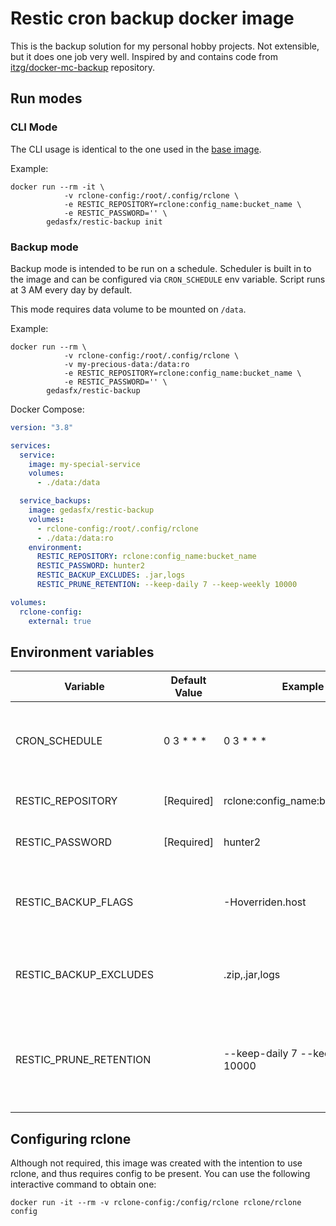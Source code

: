 # Restic cron backup docker image

This is the backup solution for my personal hobby projects. Not extensible, but it does one job very well. Inspired by and contains code from [itzg/docker-mc-backup](https://github.com/itzg/docker-mc-backup) repository.

## Run modes

### CLI Mode

The CLI usage is identical to the one used in the [base image](https://hub.docker.com/r/instrumentisto/restic/).

Example:

```
docker run --rm -it \
            -v rclone-config:/root/.config/rclone \
            -e RESTIC_REPOSITORY=rclone:config_name:bucket_name \
            -e RESTIC_PASSWORD='' \
        gedasfx/restic-backup init
```

### Backup mode

Backup mode is intended to be run on a schedule. Scheduler is built in to the image and can be configured via `CRON_SCHEDULE` env variable.
Script runs at 3 AM every day by default.

This mode requires data volume to be mounted on `/data`.

Example:

```
docker run --rm \
            -v rclone-config:/root/.config/rclone \
            -v my-precious-data:/data:ro
            -e RESTIC_REPOSITORY=rclone:config_name:bucket_name \
            -e RESTIC_PASSWORD='' \
        gedasfx/restic-backup
```

Docker Compose:

```yml
version: "3.8"

services:
  service:
    image: my-special-service
    volumes:
      - ./data:/data

  service_backups:
    image: gedasfx/restic-backup
    volumes:
      - rclone-config:/root/.config/rclone
      - ./data:/data:ro
    environment:
      RESTIC_REPOSITORY: rclone:config_name:bucket_name
      RESTIC_PASSWORD: hunter2
      RESTIC_BACKUP_EXCLUDES: .jar,logs
      RESTIC_PRUNE_RETENTION: --keep-daily 7 --keep-weekly 10000

volumes:
  rclone-config:
    external: true
```

## Environment variables

| Variable               | Default Value | Example                            | Description                                                                                                                                                                                   |
| ---------------------- | ------------- | ---------------------------------- | --------------------------------------------------------------------------------------------------------------------------------------------------------------------------------------------- |
| CRON_SCHEDULE          | 0 3 \* \* \*  | 0 3 \* \* \*                       | Cron expression of when the backup should take place                                                                                                                                          |
| RESTIC_REPOSITORY      | [Required]    | rclone:config_name:bucket_name     | Restic repository location                                                                                                                                                                    |
| RESTIC_PASSWORD        | [Required]    | hunter2                            | Restic repository password                                                                                                                                                                    |
| RESTIC_BACKUP_FLAGS    |               | -Hoverriden.host                   | Additional flags for restic backup command. [Restic docs](https://restic.readthedocs.io/en/latest/manual_rest.html)                                                                           |
| RESTIC_BACKUP_EXCLUDES |               | .zip,.jar,logs                     | Comma separated list of excludes. [Restic docs](https://restic.readthedocs.io/en/latest/040_backup.html#excluding-files)                                                                      |
| RESTIC_PRUNE_RETENTION |               | --keep-daily 7 --keep-weekly 10000 | Snapshot retention policy, passed as command line arguments. [Restic docs](https://restic.readthedocs.io/en/latest/060_forget.html?highlight=forget#removing-snapshots-according-to-a-policy) |

## Configuring rclone

Although not required, this image was created with the intention to use rclone, and thus requires config to be present. You can use the following interactive command to obtain one:

```
docker run -it --rm -v rclone-config:/config/rclone rclone/rclone config
```
